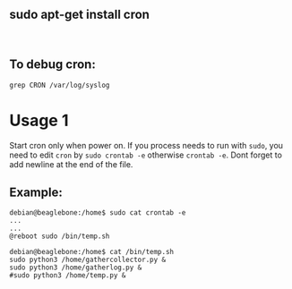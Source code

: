 
## sudo apt-get install cron
</br>

## To debug cron:
```
grep CRON /var/log/syslog
```


# Usage 1

Start cron only when power on. If you process needs to run with ```sudo```, you need to edit ```cron``` by ```sudo crontab -e``` otherwise ```crontab -e```. Dont forget to add newline at the end of the file.

## Example:
```
debian@beaglebone:/home$ sudo cat crontab -e
...
...
@reboot sudo /bin/temp.sh

```
```
debian@beaglebone:/home$ cat /bin/temp.sh 
sudo python3 /home/gathercollector.py &
sudo python3 /home/gatherlog.py &
#sudo python3 /home/temp.py &
```


